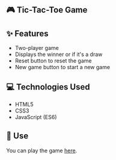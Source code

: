 ## 🎮 Tic-Tac-Toe Game

## ✨ Features
- Two-player game
- Displays the winner or if it's a draw
- Reset button to reset the game
- New game button to start a new game

## 💻 Technologies Used
- HTML5
- CSS3
- JavaScript (ES6)

## 🚀 Use
You can play the game [here](https://ishitadutta1306.github.io/Tic-Tac-Toe/). 

